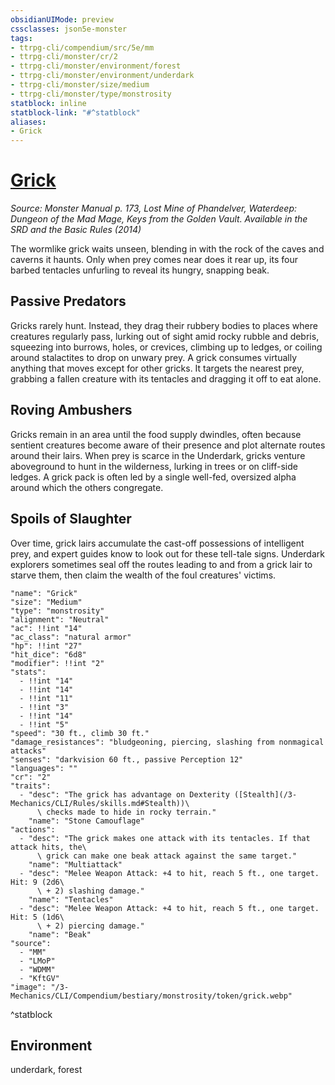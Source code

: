 ```yaml
---
obsidianUIMode: preview
cssclasses: json5e-monster
tags:
- ttrpg-cli/compendium/src/5e/mm
- ttrpg-cli/monster/cr/2
- ttrpg-cli/monster/environment/forest
- ttrpg-cli/monster/environment/underdark
- ttrpg-cli/monster/size/medium
- ttrpg-cli/monster/type/monstrosity
statblock: inline
statblock-link: "#^statblock"
aliases:
- Grick
---
```

# [Grick](3-Mechanics\CLI\Compendium\bestiary\monstrosity/grick.md)
*Source: Monster Manual p. 173, Lost Mine of Phandelver, Waterdeep: Dungeon of the Mad Mage, Keys from the Golden Vault. Available in the <span title='Systems Reference Document (5.1)'>SRD</span> and the Basic Rules (2014)*  

The wormlike grick waits unseen, blending in with the rock of the caves and caverns it haunts. Only when prey comes near does it rear up, its four barbed tentacles unfurling to reveal its hungry, snapping beak.

## Passive Predators

Gricks rarely hunt. Instead, they drag their rubbery bodies to places where creatures regularly pass, lurking out of sight amid rocky rubble and debris, squeezing into burrows, holes, or crevices, climbing up to ledges, or coiling around stalactites to drop on unwary prey. A grick consumes virtually anything that moves except for other gricks. It targets the nearest prey, grabbing a fallen creature with its tentacles and dragging it off to eat alone.

## Roving Ambushers

Gricks remain in an area until the food supply dwindles, often because sentient creatures become aware of their presence and plot alternate routes around their lairs. When prey is scarce in the Underdark, gricks venture aboveground to hunt in the wilderness, lurking in trees or on cliff-side ledges. A grick pack is often led by a single well-fed, oversized alpha around which the others congregate.

## Spoils of Slaughter

Over time, grick lairs accumulate the cast-off possessions of intelligent prey, and expert guides know to look out for these tell-tale signs. Underdark explorers sometimes seal off the routes leading to and from a grick lair to starve them, then claim the wealth of the foul creatures' victims.

```statblock
"name": "Grick"
"size": "Medium"
"type": "monstrosity"
"alignment": "Neutral"
"ac": !!int "14"
"ac_class": "natural armor"
"hp": !!int "27"
"hit_dice": "6d8"
"modifier": !!int "2"
"stats":
  - !!int "14"
  - !!int "14"
  - !!int "11"
  - !!int "3"
  - !!int "14"
  - !!int "5"
"speed": "30 ft., climb 30 ft."
"damage_resistances": "bludgeoning, piercing, slashing from nonmagical attacks"
"senses": "darkvision 60 ft., passive Perception 12"
"languages": ""
"cr": "2"
"traits":
  - "desc": "The grick has advantage on Dexterity ([Stealth](/3-Mechanics/CLI/Rules/skills.md#Stealth))\
      \ checks made to hide in rocky terrain."
    "name": "Stone Camouflage"
"actions":
  - "desc": "The grick makes one attack with its tentacles. If that attack hits, the\
      \ grick can make one beak attack against the same target."
    "name": "Multiattack"
  - "desc": "Melee Weapon Attack: +4 to hit, reach 5 ft., one target. Hit: 9 (2d6\
      \ + 2) slashing damage."
    "name": "Tentacles"
  - "desc": "Melee Weapon Attack: +4 to hit, reach 5 ft., one target. Hit: 5 (1d6\
      \ + 2) piercing damage."
    "name": "Beak"
"source":
  - "MM"
  - "LMoP"
  - "WDMM"
  - "KftGV"
"image": "/3-Mechanics/CLI/Compendium/bestiary/monstrosity/token/grick.webp"
```
^statblock

## Environment

underdark, forest